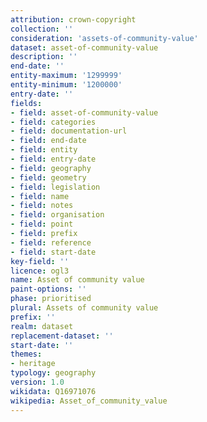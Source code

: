 ```yaml
---
attribution: crown-copyright
collection: ''
consideration: 'assets-of-community-value'
dataset: asset-of-community-value
description: ''
end-date: ''
entity-maximum: '1299999'
entity-minimum: '1200000'
entry-date: ''
fields:
- field: asset-of-community-value
- field: categories
- field: documentation-url
- field: end-date
- field: entity
- field: entry-date
- field: geography
- field: geometry
- field: legislation
- field: name
- field: notes
- field: organisation
- field: point
- field: prefix
- field: reference
- field: start-date
key-field: ''
licence: ogl3
name: Asset of community value
paint-options: ''
phase: prioritised
plural: Assets of community value
prefix: ''
realm: dataset
replacement-dataset: ''
start-date: ''
themes:
- heritage
typology: geography
version: 1.0
wikidata: Q16971076
wikipedia: Asset_of_community_value
---
```

